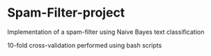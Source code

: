 Spam-Filter-project
===================
Implementation of a spam-filter using Naive Bayes text classification

10-fold cross-validation performed using bash scripts
